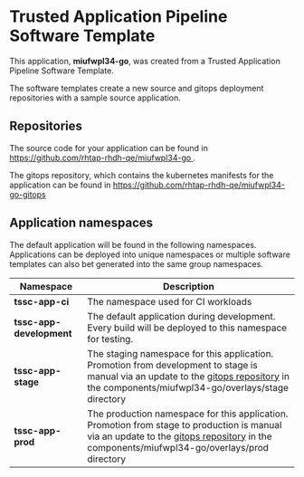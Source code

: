 # Trusted Application Pipeline Software Template

This application, **miufwpl34-go**, was created from a Trusted Application Pipeline Software Template.

The software templates create a new source and gitops deployment repositories with a sample source application. 

## Repositories

The source code for your application can be found in [https://github.com/rhtap-rhdh-qe/miufwpl34-go ](https://github.com/rhtap-rhdh-qe/miufwpl34-go ).
 
The gitops repository, which contains the kubernetes manifests for the application can be found in 
[https://github.com/rhtap-rhdh-qe/miufwpl34-go-gitops ](https://github.com/rhtap-rhdh-qe/miufwpl34-go-gitops ) 

## Application namespaces 

The default application will be found in the following namespaces. Applications can be deployed into unique namespaces or multiple software templates can also bet generated into the same group namespaces.  

|  Namespace   |  Description   |  
| -------- | -------- |
| **tssc-app-ci** | The namespace used for CI workloads |
| **tssc-app-development** | The default application during development. Every build will be deployed to this namespace for testing. |
| **tssc-app-stage** | The staging namespace for this application. Promotion from development to stage is manual via an update to the [gitops repository](https://github.com/rhtap-rhdh-qe/miufwpl34-go-gitops ) in the components/miufwpl34-go/overlays/stage directory |
| **tssc-app-prod** | The production namespace for this application. Promotion from stage to production is manual via an update to the [gitops repository](https://github.com/rhtap-rhdh-qe/miufwpl34-go-gitops ) in the components/miufwpl34-go/overlays/prod directory |